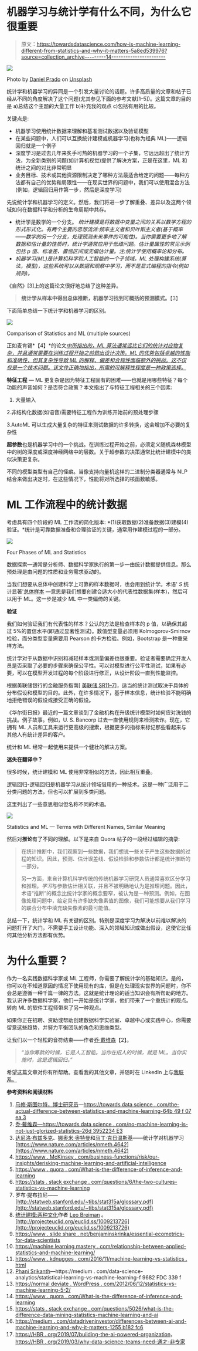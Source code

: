 # 机器学习与统计学有什么不同，为什么它很重要

> 原文：<https://towardsdatascience.com/how-is-machine-learning-different-from-statistics-and-why-it-matters-5a8ed539976?source=collection_archive---------14----------------------->

![](img/1e9d7b3d9c2c89fb130155b3da29e3a8.png)

Photo by [Daniel Prado](https://unsplash.com/@stratoprado?utm_source=unsplash&utm_medium=referral&utm_content=creditCopyText) on [Unsplash](https://unsplash.com/s/photos/math?utm_source=unsplash&utm_medium=referral&utm_content=creditCopyText)

统计学和机器学习的异同是一个引发大量讨论的话题。许多高质量的文章和帖子已经从不同的角度解决了这个问题(尤其参见下面的参考文献[1–5])。这篇文章的目的是 a)总结这个主题的大量工作 b)补充我的观点 c)包括有用的比较。

关键点是:

*   机器学习使用统计数据来理解和基准测试数据以及验证模型
*   在某些问题中，人们可以互换统计建模或机器学习(也称为经典 ML)——逻辑回归就是一个例子
*   深度学习是过去几年来炙手可热的机器学习的一个子集，它远远超出了统计方法，为全新类别的问题(如计算机视觉)提供了解决方案，正是在这里，ML 和统计之间的对比非常明显
*   业务目标、技术或其他资源限制决定了哪种方法最适合给定的问题——每种方法都有自己的优势和局限性——在现实世界的问题中，我们可以使用混合方法(例如，逻辑回归用作第一步，然后是深度学习)

先说统计学和机器学习的定义。然后，我们将进一步了解重叠、差异以及这两个领域如何在数据科学和分析的生命周期中共存。

*   统计学是数学的一个分支。 *统计建模是将数据中变量之间的关系以数学方程的形式形式化。有两个主要的思想流派:频率主义者和贝叶斯主义者(基于概率——数学的另一个分支，处理预测未来事件的可能性)。当你需要更多地了解数据和估计量的性质时，统计学通常应用于低维问题。估计量属性的常见示例包括 p 值、标准差、置信区间或无偏估计量。注:统计学使用概率论和分布。*
*   *机器学习(ML)是计算机科学和人工智能的一个子领域。ML 处理构建系统(算法，模型)，这些系统可以从数据和观察中学习，而不是显式编程的指令(例如规则)。*

《自然》[3]上的这篇论文很好地总结了这种差异。

> **统计学从样本中得出总体推断，机器学习找到可概括的预测模式。**【3】

下面简单总结一下统计学和机器学习的区别。

![](img/cfbb0f5b8f2d0173f50c04002da8b4b7.png)

Comparison of Statistics and ML (multiple sources)

正如麦肯锡*【4】*的论文[*中所指出的，ML 算法通常远比它们的统计对应物复杂，并且通常需要在训练过程开始之前做出设计决策。ML 的优势包括卓越的性能和准确性，但其复杂性导致 ML 的解释、偏差和合规性面临额外的挑战。这不仅仅是一个技术问题。该文件正确地指出，所需的可解释性程度是一种政策选择。*](https://www.mckinsey.com/business-functions/risk/our-insights/derisking-machine-learning-and-artificial-intelligence)

**特征工程** — ML 更复杂是因为特征工程固有的困难——也就是用哪些特征？每个功能的声音如何？是否符合政策？本文指出了与特征工程相关的三个因素:

1.  大量输入

2.非结构化数据(如语音)需要特征工程作为训练开始前的预处理步骤

3.AutoML 可以生成大量复杂的特征来测试数据的许多转换，这会增加不必要的复杂性

**超参数**也是机器学习中的一个挑战。在训练过程开始之前，必须定义随机森林模型中的树的深度或深度神经网络中的层数。关于超参数的决策通常比统计建模中的类似决策更复杂。

不同的模型类型有自己的怪癖。当像支持向量机这样的二进制分类器通常与 NLP 结合来做出决定时，在这些情况下，性能将对所选择的核函数敏感。

# ML 工作流程中的统计数据

考虑具有四个阶段的 ML 工作流的简化版本: *(1)获取数据(2)准备数据(3)建模(4)验证。*统计是可靠数据准备和合理验证的关键，通常用作建模过程的一部分。

![](img/181202aa72f457abdc50fc28af063d13.png)

Four Phases of ML and Statistics

数据探索—通常是分析师、数据科学家执行的第一步—由统计数据提供信息。那么预处理是由问题的性质和业务需求驱动的。

当我们想要从总体中创建科学上可靠的样本数据时，也会用到统计学。术语' *S* 统计显著'[总体样本](https://medium.com/data-science-journal/how-to-correctly-select-a-sample-from-a-huge-dataset-in-machine-learning-24327650372c) —意思是我们想要创建合适大小的代表性数据集(样本)，然后可以用于 ML。这一步是减少 ML 中一类偏倚的关键。

**验证**

我们如何验证我们有代表性的样本？公认的方法是检查样本的 p 值，以确保其超过 5%的置信水平(即通过显著性测试)。数值型变量必须用 Kolmogorov-Smirnov 检验，而分类型变量需要用 Pearson 的卡方检验。例如，Bootstrap 是一种重采样方法。

统计学对于从数据中识别和减轻样本或测量偏差也很重要。验证者需要确定开发人员是否采取了必要的步骤来确保公平性。可以对模型进行公平性测试，如果有必要，可以在模型开发过程的每个阶段进行修正，从设计阶段一直到性能监控。

根据美联储银行的金融服务指南[ [美联储 SR11–7](https://www.federalreserve.gov/supervisionreg/srletters/sr1107a1.pdf)]，适当的统计测试取决于具体的分布假设和模型的目的。此外，在许多情况下，基于样本信息，统计检验不能明确地拒绝错误的假设或接受正确的假设。

《华尔街日报》最近的一篇文章谈到了金融机构在升级统计模型时如何应对洗钱的挑战。例子故事。例如，U. S. Bancorp 过去一直使用规则来检测欺诈。现在，它拥有 ML 人员和工具来运行更高级的搜索，根据更多的指标来标记那些看起来与其他人有统计差异的客户。

统计和 ML 经常一起使用来提供一个健壮的解决方案。

**迷失在翻译中？**

很多时候，统计建模和 ML 使用非常相似的方法，因此相互重叠。

逻辑回归-逻辑回归是机器学习从统计领域借用的一种技术。这是一种广泛用于二分类问题的方法，但也可以扩展到多类问题。

这里列出了一些意思相似但名称不同的术语。

![](img/bd6ecbeb765f3148f6902f195f99683a.png)

Statistics and ML — Terms with Different Names, Similar Meaning

然后对**推论**有了不同的理解。以下是来自 Quora 帖子的一段经过编辑的摘录:

> 在统计推断中，我们观察到一些数据，我们想说一些关于产生这些数据的过程的知识。因此，预测、估计误差线、假设检验和参数估计都是统计推断的一部分。
> 
> 另一方面，来自计算机科学传统的传统机器学习研究人员通常喜欢区分学习和推理。*学习*与参数估计相关联，并且不被明确地认为是推理问题。因此，术语“推断”的概念比统计学家的概念要窄，被认为是一种预测。例如，在图像处理问题中，给定具有许多缺失像素值的图像，我们可能想要从我们学习的联合分布中填充缺失像素的最可能值。

总结一下，统计学和 ML 有关键的区别。特别是深度学习为解决以前难以解决的问题打开了大门，不需要手工设计功能、深入的领域知识或做出假设，这使它比任何其他分析方法都有优势。

# 为什么重要？

作为一名实践数据科学家或 ML 工程师，你需要了解统计学的基础知识。是的，你可以在不知道原因的情况下使用现有的库，但是在处理现实世界的问题时，你不会总是遵循一种千篇一律的方法。这就是统计理论的适当知识会有所帮助的地方。我认识许多数据科学家，他们一开始是统计学家，他们带来了一个重统计的观点。转向 ML 的软件工程师带来了另一种观点。

如果你正在招聘、资助或帮助创建数据科学实验室、卓越中心或实践中心，你需要留意这些趋势，并努力平衡团队的角色和思维类型。

让我们以一个轻松的音符结束——作者[乔·戴维森](https://medium.com/u/9532465e85b7?source=post_page-----5a8ed539976--------------------------------)【2】。

> *“当你筹款的时候，它是人工智能。当你在招人的时候，就是 ML。当你实施时，这是逻辑回归。”*

希望这篇文章对你有所帮助。查看我的其他文章，并随时在 LinkedIn 上与[我联系。](http://linkedin.com/in/bbhatti)

**参考资料和阅读材料**

1.  [马修·斯图尔特，博士研究员](https://medium.com/u/b89dbc0712c4?source=post_page-----5a8ed539976--------------------------------)—[https://towards data science . com/the-actual-difference-between-statistics-and-machine-learning-64b 49 f 07 ea 3](/the-actual-difference-between-statistics-and-machine-learning-64b49f07ea3)
2.  [乔·戴维森](https://medium.com/u/9532465e85b7?source=post_page-----5a8ed539976--------------------------------)[—https://towards data science . com/no-machine-learning-is-not-just-glorized-statistics-26d 3952234 E3](/no-machine-learning-is-not-just-glorified-statistics-26d3952234e3)
3.  [达尼洛·布兹多克](https://www.nature.com/articles/nmeth.4642#auth-1)、[娜奥米·奥特曼](https://www.nature.com/articles/nmeth.4642#auth-2)和[马丁·克日温斯基](https://www.nature.com/articles/nmeth.4642#auth-3)——统计学对机器学习[https://www.nature.com/articles/nmeth.4642](https://www.nature.com/articles/nmeth.4642)
4.  [https://www . McKinsey . com/business-functions/risk/our-insights/derisking-machine-learning-and-artificial-intelligence](https://www.mckinsey.com/business-functions/risk/our-insights/derisking-machine-learning-and-artificial-intelligence)
5.  [https://www . quora . com/What-is-the-difference-of-inference-and-learning](https://www.quora.com/What-is-the-difference-between-inference-and-learning)
6.  [https://stats . stack exchange . com/questions/6/the-two-cultures-statistics-vs-machine-learning](https://stats.stackexchange.com/questions/6/the-two-cultures-statistics-vs-machine-learning)
7.  罗布·提布拉尼——[http://statweb.stanford.edu/~tibs/stat315a/glossary.pdf](http://statweb.stanford.edu/~tibs/stat315a/glossary.pdf)
8.  [统计建模:两种文化](http://projecteuclid.org/euclid.ss/1009213726)作者 [Leo Breiman](https://en.wikipedia.org/wiki/Leo_Breiman) 。[http://projecteuclid.org/euclid.ss/1009213726](http://projecteuclid.org/euclid.ss/1009213726)
9.  [https://www . slide share . net/benjaminskrinka/essential-ecometrics-for-data-scientists](https://www.slideshare.net/BenjaminSkrainka/essential-econometrics-for-data-scientists)
10.  [https://machine learning mastery . com/relationship-between-applied-statistics-and-machine-learning/](https://machinelearningmastery.com/relationship-between-applied-statistics-and-machine-learning/)
11.  [https://www . kdnugges . com/2016/11/machine-learning-vs-statistics . html](https://www.kdnuggets.com/2016/11/machine-learning-vs-statistics.html)
12.  [Phani Srikanth](https://medium.com/u/b7f3e4fe28b3?source=post_page-----5a8ed539976--------------------------------)—https://medium . com/data-science-analytics/statistical-learning-vs-machine-learning-f 9682 FDC 339 f
13.  [https://normal deviate . WordPress . com/2012/06/12/statistics-vs-machine-learning-5-2/](https://normaldeviate.wordpress.com/2012/06/12/statistics-versus-machine-learning-5-2/)
14.  [https://www . quora . com/What-is-the-difference-of-inference-and-learning](https://www.quora.com/What-is-the-difference-between-inference-and-learning)
15.  [https://stats . stack exchange . com/questions/5026/what-is-the-difference-data-mining-statistics-machine-learning-and-ai](https://stats.stackexchange.com/questions/5026/what-is-the-difference-between-data-mining-statistics-machine-learning-and-ai)
16.  [https://medium . com/datadriveninvestor/differences-between-ai-and-machine-learning-and-why-it-matters-1255 b182 fc6](https://medium.com/datadriveninvestor/differences-between-ai-and-machine-learning-and-why-it-matters-1255b182fc6)
17.  [https://HBR . org/2019/07/building-the-ai-powered-organization](https://hbr.org/2019/07/building-the-ai-powered-organization)，[https://HBR . org/2019/03/why-data-science-teams-need-通才-非专家](https://hbr.org/2019/03/why-data-science-teams-need-generalists-not-specialists)